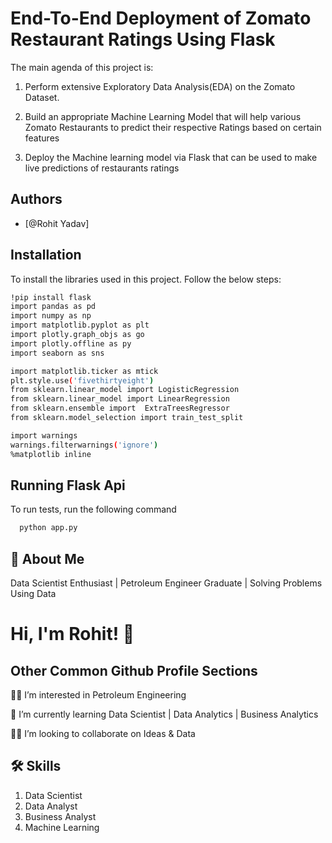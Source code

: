 
# **End-To-End Deployment of Zomato Restaurant Ratings Using Flask**
 The main agenda of this project is:

1. Perform extensive Exploratory Data Analysis(EDA) on the Zomato Dataset.

2. Build an appropriate Machine Learning Model that will help various Zomato Restaurants to predict their respective Ratings based on certain features

3. Deploy the Machine learning model via Flask that can be used to make live predictions of restaurants ratings
## Authors

- [@Rohit  Yadav]


## Installation

To install the libraries used in this project. Follow the 
below steps:

```bash
!pip install flask
import pandas as pd
import numpy as np
import matplotlib.pyplot as plt
import plotly.graph_objs as go
import plotly.offline as py
import seaborn as sns

import matplotlib.ticker as mtick
plt.style.use('fivethirtyeight')
from sklearn.linear_model import LogisticRegression
from sklearn.linear_model import LinearRegression
from sklearn.ensemble import  ExtraTreesRegressor
from sklearn.model_selection import train_test_split

import warnings
warnings.filterwarnings('ignore')
%matplotlib inline
```
    
## Running Flask Api

To run tests, run the following command

```bash
  python app.py
```


## 🚀 About Me

Data Scientist Enthusiast | Petroleum Engineer Graduate | Solving Problems Using Data 


# Hi, I'm Rohit! 👋


## Other Common Github Profile Sections
👩‍💻 I’m interested in Petroleum Engineering

🧠 I’m currently learning Data Scientist | Data Analytics | Business Analytics

👯‍♀️ I’m looking to collaborate on Ideas & Data




## 🛠 Skills
1. Data Scientist
2. Data Analyst
3. Business Analyst
4. Machine Learning 

